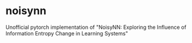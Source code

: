 # noisynn
Unofficial pytorch implementation of "NoisyNN: Exploring the Influence of Information Entropy Change in Learning Systems"
